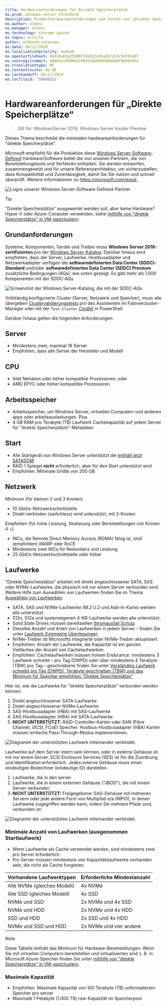 ```yaml
---
title: Hardwareanforderungen für Direkte Speicherplätze
ms.prod: windows-server-threshold
description: Mindesthardwareanforderungen zum Testen von „Direkte Speicherplätze“.
ms.author: eldenc
ms.manager: eldenc
ms.technology: storage-spaces
ms.topic: article
author: eldenchristensen
ms.date: 04/12/2018
ms.localizationpriority: medium
ms.openlocfilehash: 84d10ab3e25500720dd13e2ba057dc3c5bf05a6f
ms.sourcegitcommit: 0d0b32c8986ba7db9536e0b8648d4ddf9b03e452
ms.translationtype: MT
ms.contentlocale: de-DE
ms.lasthandoff: 04/17/2019
ms.locfileid: "59849321"
---
```

# <a name="storage-spaces-direct-hardware-requirements"></a>Hardwareanforderungen für „Direkte Speicherplätze“

> Gilt für: WindowsServer 2016, Windows Server Insider Preview

Dieses Thema beschreibt die minimalen hardwareanforderungen für "direkte Speicherplätze".

Microsoft empfiehlt für die Produktion diese [Windows Server-Software-Defined](https://microsoft.com/wssd) Hardware/Software bietet die von unseren Partnern, die von Bereitstellungstools und Verfahren enthalten. Sie werden entworfen, zusammengesetzt und für unsere Referenzarchitektur, um sicherzustellen, dass Kompatibilität und Zuverlässigkeit, damit Sie Sie nutzen und schnell überprüft. Weitere Informationen zu [ https://microsoft.com/wssd ](https://microsoft.com/wssd).

![Logos unserer Windows Server-Software-Defined-Partner](media/hardware-requirements/wssd-partners.png)

   > [!TIP]
   > "Direkte Speicherplätze" ausgewertet werden soll, aber keine Hardware? Hyper-V oder Azure-Computer verwenden, siehe [mithilfe von "direkte Speicherplätze" in VM-gastclustern](storage-spaces-direct-in-vm.md).

## <a name="base-requirements"></a>Grundanforderungen

Systeme, Komponenten, Geräte und Treiber muss **Windows Server 2016-zertifizierten** pro der [Windows Server-Katalog](https://www.windowsservercatalog.com). Darüber hinaus wird empfohlen, dass der Server, Laufwerke, Hostbusadapter und Netzwerkadapter verfügen die **softwaredefinierten Data Center (SDDC)-Standard** und/oder **softwaredefinierten Data Center (SDDC) Premium** zusätzliche Bedingungen (AQs), wie unten gezeigt. Es gibt mehr als 1.000 Komponenten mit der SDDC-AQs.

![Screenshot der Windows Server-Katalog, die mit der SDDC-AQs](media/hardware-requirements/sddc-aqs.png)

Vollständig konfigurierte Cluster (Server, Netzwerk und Speicher), muss alle übergeben [Clustervalidierungstests](https://technet.microsoft.com/library/cc732035(v=ws.10).aspx) pro des Assistenten im Failovercluster-Manager oder mit der `Test-Cluster` [Cmdlet](https://docs.microsoft.com/powershell/module/failoverclusters/test-cluster?view=win10-ps) in PowerShell.

Darüber hinaus gelten die folgenden Anforderungen:

## <a name="servers"></a>Server

- Mindestens zwei, maximal 16 Server
- Empfohlen, dass alle Server der Hersteller und Modell

## <a name="cpu"></a>CPU

- Intel Nehalem oder höher kompatible Prozessoren; oder
- AMD EPYC oder höher kompatible Prozessoren

## <a name="memory"></a>Arbeitsspeicher

- Arbeitsspeicher, um Windows Server, virtuellen Computern und anderen apps oder arbeitsauslastungen. Plus
- 4 GB RAM pro Terabyte (TB) Laufwerk Cachekapazität auf jedem Server für "direkte Speicherplätze"-Metadaten

## <a name="boot"></a>Start

- Alle Startgerät von Windows Server unterstützt die [enthält jetzt SATADOM](https://cloudblogs.microsoft.com/windowsserver/2017/08/30/announcing-support-for-satadom-boot-drives-in-windows-server-2016/)
- RAID 1 Spiegel **nicht** erforderlich, aber für den Start unterstützt wird
- Empfohlen: Minimale Größe von 200 GB

## <a name="networking"></a>Netzwerk

Minimum (für kleinen 2 und 3 Knoten)
- 10 Gbit/s-Netzwerkschnittstelle
- Direkt verbinden (switchless) wird unterstützt, mit 2-Knoten

Empfohlen (für hohe Leistung, Skalierung oder Bereitstellungen von Knoten 4 +)
- NICs, die Remote Direct Memory Access (RDMA) fähig ist, sind (empfohlen) iWARP oder RoCE
- Mindestens zwei NICs für Redundanz und Leistung
- 25 Gbit/s-Netzwerkschnittstelle oder höher

## <a name="drives"></a>Laufwerke

"Direkte Speicherplätze" arbeitet mit direkt angeschlossener SATA, SAS oder NVMe-Laufwerke, die physisch mit nur einem Server verbunden sind. Weitere Hilfe zum Auswählen von Laufwerken finden Sie im Thema [Auswählen von Laufwerken](choosing-drives.md).

- SATA, SAS und NVMe-Laufwerke (M.2 U.2 und Add-In-Karte) werden alle unterstützt.
- 512n, 512e und systemeigenen 4-KB-Laufwerke werden alle unterstützt.
- Solid State Drives müssen bereitstellen [Stromausfall Schutz](https://blogs.technet.microsoft.com/filecab/2016/11/18/dont-do-it-consumer-ssd/)
- Dieselbe Anzahl und Arten von Laufwerken in jedem Server – finden Sie unter [Laufwerk Symmetrie Überlegungen](drive-symmetry-considerations.md)
- NVMe-Treiber ist Microsofts integrierte oder NVMe-Treiber aktualisiert.
- Empfohlen: Anzahl der Laufwerke, die Kapazität ist ein ganzes Vielfaches der Anzahl von Cachelaufwerken
- Empfohlen: Cachelaufwerken müssen hohem Endurance: mindestens 3 Laufwerk schreibt – pro Tag (DWPD) oder über mindestens 4 Terabyte (TBW) pro Tag – geschriebene finden Sie unter [Verständnis Laufwerk schreibt pro Tag (DWPD), Terabyte geschrieben (TBW) und das Minimum für Speicher empfohlen "Direkte Speicherplätze"](https://blogs.technet.microsoft.com/filecab/2017/08/11/understanding-dwpd-tbw/)

Hier ist, wie die Laufwerke für "direkte Speicherplätze" verbunden werden können:

1. Direkt angeschlossener SATA-Laufwerke
2. Direkt angeschlossener NVMe-Laufwerke
3. SAS-Hostbusadapter (HBA) mit SAS-Laufwerke
4. SAS-Hostbusadapter (HBA) mit SATA-Laufwerke
5. **NICHT UNTERSTÜTZT:** RAID-Controller-Karten oder SAN (Fibre Channel, iSCSI, FCoE) Speicher. Hostbus-Hostbusadapter (HBA) Karten müssen einfache Pass-Through-Modus implementieren.

![Diagramm der unterstützten Laufwerk miteinander verbindet.](media/hardware-requirements/drive-interconnect-support-1.png)

Laufwerke auf dem Server intern sein können, oder in externe Gehäuse ist mit nur einem Server. SCSI Enclosure Services (SES) ist für die Zuordnung und Identifikation erforderlich. Jedes externe Gehäuse muss einen eindeutigen Bezeichner (eindeutige ID) darstellen.

1. Laufwerke, die in den server
2. Laufwerke, die in einem externen Gehäuse ("JBOD"), die mit einem Server verbunden
3. **NICHT UNTERSTÜTZT:** Freigegebener SAS-Gehäuse mit mehreren Servern oder jede andere Form von Multipfad e/a (MPIO), in denen Laufwerke zugegriffen werden kann, indem Sie mehrere Pfade sind, verbunden ist.

![Diagramm der unterstützten Laufwerk miteinander verbindet.](media/hardware-requirements/drive-interconnect-support-2.png)

### <a name="minimum-number-of-drives-excludes-boot-drive"></a>Minimale Anzahl von Laufwerken (ausgenommen Startlaufwerk)

- Wenn Laufwerke als Cache verwendet werden, sind mindestens zwei pro Server erforderlich.
- Pro Server müssen mindestens vier Kapazitätslaufwerke vorhanden sein, die nicht als Cache fungieren.

| Vorhandene Laufwerktypen   | Erforderliche Mindestanzahl |
|-----------------------|-------------------------|
| Alle NVMe (gleiches Modell) | 4x NVMe                  |
| Alle SSD (gleiches Modell)  | 4x SSD                   |
| NVMe und SSD            | 2x NVMe und 4x SSD          |
| NVMe und HDD            | 2x NVMe und 4x HDD          |
| SSD und HDD             | 2x SSD und 4x HDD           |
| NVMe und SSD und HDD      | 2x NVMe und vier andere       |

   >[!NOTE]
   > Diese Tabelle enthält das Minimum für Hardware-Bereitstellungen. Wenn Sie mit virtuellen Computern bereitstellen und virtualisierten sind z. B. in Microsoft Azure-Speicher finden Sie unter [mithilfe von "direkte Speicherplätze" in VM-gastclustern](storage-spaces-direct-in-vm.md).

### <a name="maximum-capacity"></a>Maximale Kapazität

- Empfohlen: Maximale Kapazität von 100 Terabyte (TB) unformatierten Speicher pro server
- Maximale 1 Petabyte (1.000 TB) raw-Kapazität im Speicherpool

